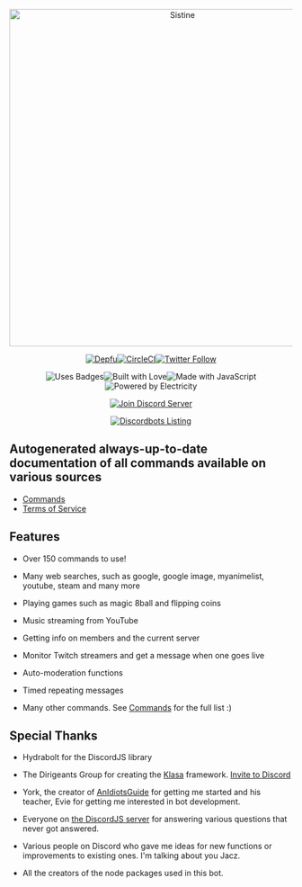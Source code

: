 <div align="center">

  <p>
  <a href="https://sistine.ml/"><img src="https://78.media.tumblr.com/06372e5ba165d22b222506f2f7e1ad94/tumblr_os49ytI9Oe1tdj66po1_1280.png" height="600" alt="Sistine"/></a>
  </p>

  <p>
   <a href="https://depfu.com/repos/Kashalls/Sistine"><img src="https://img.shields.io/depfu/Kashalls/Sistine.svg?style=for-the-badge" alt="Depfu" /></a><!--
--><a href="https://travis-ci.com/Kashalls/Sistine"><img src="https://img.shields.io/travisci/project/github/Kashalls/Sistine.svg?style=for-the-badge" alt="CircleCI"></a><!--
--><a href="https://twitter.com/Kashalls"><img src="https://img.shields.io/twitter/follow/Kashalls.svg?style=for-the-badge&label=Follow" alt="Twitter Follow"></a>
  </p>

  <p>
  <img src="https://forthebadge.com/images/badges/uses-badges.svg" alt="Uses Badges"><!--
--><img src="https://forthebadge.com/images/badges/built-with-love.svg" alt="Built with Love"><!--
--><img src="https://forthebadge.com/images/badges/made-with-javascript.svg" alt="Made with JavaScript"><!--
--><img src="https://forthebadge.com/images/badges/powered-by-electricity.svg" alt="Powered by Electricity">
  </p>

  <p>
    <a href="https://discord.gg/jgPNHWy"><img src="https://canary.discordapp.com/api/guilds/324051061033926666/widget.png?style=banner2" alt="Join Discord Server"/></a>
  </p>

  <p>
  <a href="https://discordbots.org/bot/353929487018229762"><img src="https://discordbots.org/api/widget/353929487018229762.svg?topcolor=697EC4&middlecolor=303333" alt="Discordbots Listing" /></a>
  </p>
</div>

## Autogenerated always-up-to-date documentation of all commands available on various sources

- [Commands](https://sistine.ml/commands)
- [Terms of Service](https://sistine.ml/terms)



## Features

- Over 150 commands to use!

- Many web searches, such as google, google image, myanimelist, youtube, steam and many more

- Playing games such as magic 8ball and flipping coins

- Music streaming from YouTube

- Getting info on members and the current server

- Monitor Twitch streamers and get a message when one goes live

- Auto-moderation functions

- Timed repeating messages

- Many other commands. See [Commands](https://sistine.ml/commands) for the full list :)

## Special Thanks

- Hydrabolt for the DiscordJS library

- The Dirigeants Group for creating the [Klasa](https://klasa.js.org/) framework. [Invite to Discord](https://discord.gg/FpEFSyY)

- York, the creator of [AnIdiotsGuide](https://anidiots.guide/) for getting me started and his teacher, Evie for getting me interested in bot development.

- Everyone on [the DiscordJS server](https://discord.gg/bRCvFy9) for answering various questions that never got answered.

- Various people on Discord who gave me ideas for new functions or improvements to existing ones. I'm talking about you Jacz.

- All the creators of the node packages used in this bot.

